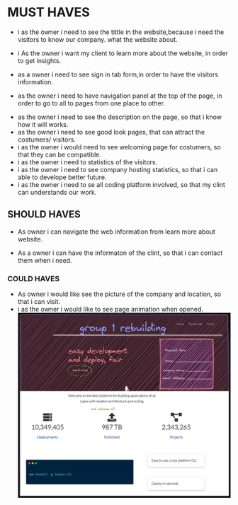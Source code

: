 # MUST HAVES

- i as the owner i need to see the tittle in the website,because i need the
  visitors to know our company. what the website about.

- i As the owner i want my client to learn more about the website, in order to get insights.

- as a owner i need to see sign in tab form,in order to have the visitors information.

- as the owner i need to have navigation panel at the top of the page, in order
  to go to all to pages from one place to other.

* as the owner i need to see the description on the page, so that i know how it
  will works.
* as the owner i need to see good look pages, that can attract the costumers/
  visitors.
* i as the owner i would need to see welcoming page for costumers, so that they
  can be compatible.
* i as the owner i need to statistics of the visitors.
* i as the owner i need to see company hosting statistics, so that i can able to
  develope better future.
* i as the owner i need to se all coding platform involved, so that my clint can
  understands our work.

## SHOULD HAVES

- As owner i can navigate the web information from learn more about website.

- As a owner i can have the informaton of the clint, so that i can contact them
  when i need.

### COULD HAVES

- As owner i would like see the picture of the company and location, so that i
  can visit.
- i as the owner i would like to see page animation when opened.
  <!--link-->
  ![image](https://raw.githubusercontent.com/iTalantaAcademy-kakuma-1/Group-1-Rebuild/master/planning/design.png.PNG)
